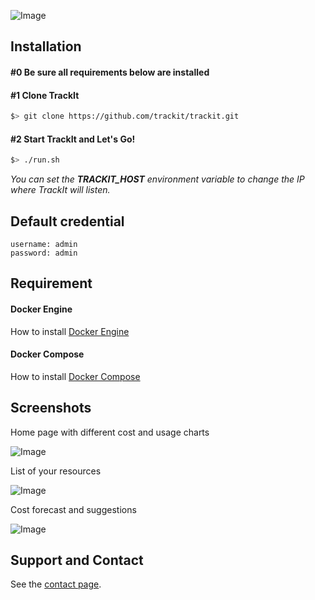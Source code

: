 ![Image](	https://s3-us-west-2.amazonaws.com/trackit-public-artifacts/github-page/logo.png)

## Installation


#### #0 Be sure all requirements below are installed


#### #1 Clone TrackIt
```sh
$> git clone https://github.com/trackit/trackit.git
```

#### #2 Start TrackIt and Let's Go!
```sh
$> ./run.sh
```
_You can set the **TRACKIT_HOST** environment variable to change the IP where TrackIt will listen._


## Default credential

```
username: admin
password: admin
```


## Requirement

#### Docker Engine
How to install [Docker Engine](https://docs.docker.com/engine/installation/)

#### Docker Compose
How to install [Docker Compose](https://docs.docker.com/compose/install/)


## Screenshots

Home page with different cost and usage charts

![Image](https://s3-us-west-2.amazonaws.com/trackit-public-artifacts/github-page/home.png)


List of your resources

![Image](https://s3-us-west-2.amazonaws.com/trackit-public-artifacts/github-page/VM.png)


Cost forecast and suggestions

![Image](https://s3-us-west-2.amazonaws.com/trackit-public-artifacts/github-page/forecast.png)


## Support and Contact

See the [contact page](https://www.trackit.io/landing/#contact).
